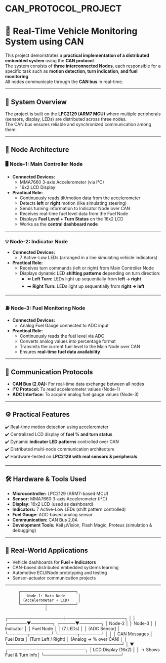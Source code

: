 # CAN_PROTOCOL_PROJECT
# 🚗 Real-Time Vehicle Monitoring System using CAN

This project demonstrates a **practical implementation of a distributed embedded system** using the **CAN protocol**.  
The system consists of **three interconnected Nodes**, each responsible for a specific task such as **motion detection, turn indication, and fuel monitoring**.  
All nodes communicate through the **CAN bus** in real-time.

---

## 📖 System Overview
The project is built on the **LPC2129 (ARM7 MCU)** where multiple peripherals (sensors, display, LEDs) are distributed across three nodes.  
The CAN bus ensures reliable and synchronized communication among them.

---

## 🔑 Node Architecture

### 🖥️ Node-1: Main Controller Node
- **Connected Devices:**
  - MMA7660 3-axis Accelerometer (via I²C)
  - 16x2 LCD Display
- **Practical Role:**
  - Continuously reads tilt/motion data from the accelerometer  
  - Detects **left** or **right** motion (like simulating steering)  
  - Sends turning information to Indicator Node over CAN  
  - Receives real-time fuel level data from the Fuel Node  
  - Displays **Fuel Level + Turn Status** on the 16x2 LCD  
  - Works as the **central dashboard node**

---

### 💡 Node-2: Indicator Node
- **Connected Devices:**
  - 7 Active-Low LEDs (arranged in a line simulating vehicle indicators)
- **Practical Role:**
  - Receives turn commands (left or right) from Main Controller Node  
  - Displays dynamic LED **shifting patterns** depending on turn direction:  
    - ⬅️ **Left Turn:** LEDs light up sequentially from **left → right**  
    - ➡️ **Right Turn:** LEDs light up sequentially from **right → left**

---

### ⛽ Node-3: Fuel Monitoring Node
- **Connected Devices:**
  - Analog Fuel Gauge connected to ADC input
- **Practical Role:**
  - Continuously reads the fuel level via ADC  
  - Converts analog values into percentage format  
  - Transmits the current fuel level to the Main Node over CAN  
  - Ensures **real-time fuel data availability**

---

## 📡 Communication Protocols
- **CAN Bus (2.0A):** For real-time data exchange between all nodes  
- **I²C Protocol:** To read accelerometer values (Node-1)  
- **ADC Interface:** To acquire analog fuel gauge values (Node-3)  

---

## ⚙️ Practical Features
✔️ Real-time motion detection using accelerometer  
✔️ Centralized LCD display of **fuel % and turn status**  
✔️ Dynamic **indicator LED patterns** controlled over CAN  
✔️ Distributed multi-node communication architecture  
✔️ Hardware-tested on **LPC2129 with real sensors & peripherals**

---

## 🛠️ Hardware & Tools Used
- **Microcontroller:** LPC2129 (ARM7-based MCU)  
- **Sensor:** MMA7660 3-axis Accelerometer (I²C)  
- **Display:** 16x2 LCD (used as dashboard)  
- **Indicators:** 7 Active-Low LEDs (shift pattern controlled)  
- **Fuel Gauge:** ADC-based analog sensor  
- **Communication:** CAN Bus 2.0A  
- **Development Tools:** Keil µVision, Flash Magic, Proteus (simulation & debugging)

---

## 🚀 Real-World Applications
- Vehicle dashboards for **Fuel + Indicators**  
- CAN-based distributed embedded systems learning  
- Automotive ECU/Node prototyping and testing  
- Sensor-actuator communication projects  

---
          ┌─────────────────────────┐
          │   Node-1: Main Node      │
          │ (Accelerometer + LCD)    │
          └───────────┬─────────────┘
                      │
   ┌──────────────────┼───────────────────┐
   │                                      │
┌──────▼───────┐ ┌─────▼───────┐
│ Node-2 │ │ Node-3 │
│ Indicator │ │ Fuel Node │
│ (7 LEDs) │ │ (ADC Sensor) │
└──────┬───────┘ └──────┬───────┘
│ │
│ CAN Messages │ Fuel Data
│ (Turn Left / Right) │ (Analog → % over CAN)
│ │
└─────────────────────────────────────┘
│
▼
┌─────────────────────────┐
│ LCD Display (16x2) │
│ → Shows Fuel & Turn Info│
└─────────────────────────┘

